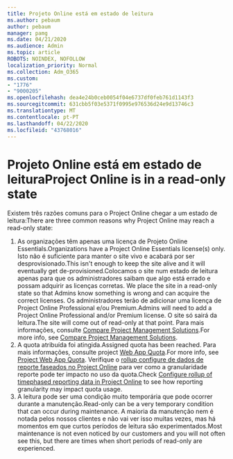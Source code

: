 ```yaml
---
title: Projeto Online está em estado de leitura
ms.author: pebaum
author: pebaum
manager: pamg
ms.date: 04/21/2020
ms.audience: Admin
ms.topic: article
ROBOTS: NOINDEX, NOFOLLOW
localization_priority: Normal
ms.collection: Adm_O365
ms.custom:
- "1776"
- "9000205"
ms.openlocfilehash: dea4e24b0ceb0054f04e6737df0feb761d1143f3
ms.sourcegitcommit: 631cbb5f03e5371f0995e976536d24e9d13746c3
ms.translationtype: MT
ms.contentlocale: pt-PT
ms.lasthandoff: 04/22/2020
ms.locfileid: "43768016"
---
```

# <a name="project-online-is-in-a-read-only-state"></a><span data-ttu-id="bb633-102">Projeto Online está em estado de leitura</span><span class="sxs-lookup"><span data-stu-id="bb633-102">Project Online is in a read-only state</span></span>

<span data-ttu-id="bb633-103">Existem três razões comuns para o Project Online chegar a um estado de leitura:</span><span class="sxs-lookup"><span data-stu-id="bb633-103">There are three common reasons why Project Online may reach a read-only state:</span></span>

1. <span data-ttu-id="bb633-104">As organizações têm apenas uma licença de Projeto Online Essentials.</span><span class="sxs-lookup"><span data-stu-id="bb633-104">Organizations have a Project Online Essentials license(s) only.</span></span> <span data-ttu-id="bb633-105">Isto não é suficiente para manter o site vivo e acabará por ser desprovisionado.</span><span class="sxs-lookup"><span data-stu-id="bb633-105">This isn't enough to keep the site alive and it will eventually get de-provisioned.</span></span><span data-ttu-id="bb633-106">Colocamos o site num estado de leitura apenas para que os administradores saibam que algo está errado e possam adquirir as licenças corretas.</span><span class="sxs-lookup"><span data-stu-id="bb633-106"> We place the site in a read-only state so that Admins know something is wrong and can acquire the correct licenses.</span></span> <span data-ttu-id="bb633-107">Os administradores terão de adicionar uma licença de Project Online Professional e/ou Premium.</span><span class="sxs-lookup"><span data-stu-id="bb633-107">Admins will need to add a Project Online Professional and/or Premium license.</span></span> <span data-ttu-id="bb633-108">O site só sairá da leitura.</span><span class="sxs-lookup"><span data-stu-id="bb633-108">The site will come out of read-only at that point.</span></span> <span data-ttu-id="bb633-109">Para mais informações, consulte [Compare Project Management Solutions](https://products.office.com/project/compare-microsoft-project-management-software?tab=1).</span><span class="sxs-lookup"><span data-stu-id="bb633-109">For more info, see [Compare Project Management Solutions](https://products.office.com/project/compare-microsoft-project-management-software?tab=1).</span></span>
2. <span data-ttu-id="bb633-110">A quota atribuída foi atingida.</span><span class="sxs-lookup"><span data-stu-id="bb633-110">Assigned quota has been reached.</span></span> <span data-ttu-id="bb633-111">Para mais informações, consulte project [Web App Quota](https://docs.microsoft.com/projectonline/tune-project-online-performance#project-web-app-quota).</span><span class="sxs-lookup"><span data-stu-id="bb633-111">For more info, see [Project Web App Quota](https://docs.microsoft.com/projectonline/tune-project-online-performance#project-web-app-quota).</span></span> <span data-ttu-id="bb633-112">Verifique o [rollup configure de dados de reporte faseados no Project Online](https://docs.microsoft.com/ProjectOnline/configure-rollup-of-timephased-reporting-data-in-project-online) para ver como a granularidade reporte pode ter impacto no uso da quota.</span><span class="sxs-lookup"><span data-stu-id="bb633-112">Check [Configure rollup of timephased reporting data in Project Online](https://docs.microsoft.com/ProjectOnline/configure-rollup-of-timephased-reporting-data-in-project-online) to see how reporting granularity may impact quota usage.</span></span>
3. <span data-ttu-id="bb633-113">A leitura pode ser uma condição muito temporária que pode ocorrer durante a manutenção.</span><span class="sxs-lookup"><span data-stu-id="bb633-113">Read-only can be a very temporary condition that can occur during maintenance.</span></span> <span data-ttu-id="bb633-114">A maioria da manutenção nem é notada pelos nossos clientes e não vai ver isso muitas vezes, mas há momentos em que curtos períodos de leitura são experimentados.</span><span class="sxs-lookup"><span data-stu-id="bb633-114">Most maintenance is not even noticed by our customers and you will not often see this, but there are times when short periods of read-only are experienced.</span></span>
